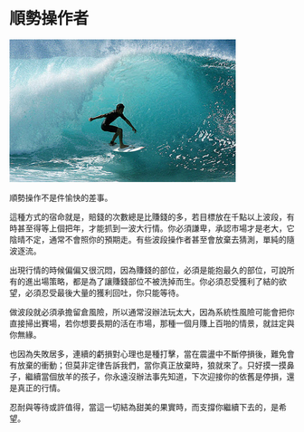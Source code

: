 # 順勢操作者

![&#x8DB4;&#x5728;&#x6D77;&#x4E0A;&#x6574;&#x5929;&#xFF0C;&#x53EA;&#x70BA;&#x4E86;&#x7B49;&#x4E00;&#x500B;&#x9577;&#x6D6A;](../.gitbook/assets/surfing.jpg)

順勢操作不是件愉快的差事。

這種方式的宿命就是，賠錢的次數總是比賺錢的多，若目標放在千點以上波段，有時甚至得等上個把年，才能抓到一波大行情。你必須謙卑，承認市場才是老大，它陰晴不定，通常不會照你的預期走。有些波段操作者甚至會放棄去猜測，單純的隨波逐流。

出現行情的時候偏偏又很沉悶，因為賺錢的部位，必須是能抱最久的部位，可說所有的進出場策略，都是為了讓賺錢部位不被洗掉而生。你必須忍受獲利了結的欲望，必須忍受最後大量的獲利回吐，你只能等待。

做波段就必須承擔留倉風險，所以通常沒辦法玩太大，因為系統性風險可能會把你直接掃出賽場，若你想要長期的活在市場，那種一個月賺上百啪的情景，就註定與你無緣。

也因為失敗居多，連續的虧損對心理也是種打擊，當在震盪中不斷停損後，難免會有放棄的衝動；但莫非定律告訴我們，當你真正放棄時，狼就來了。只好摸一摸鼻子，繼續當個放羊的孩子，你永遠沒辦法事先知道，下次迎接你的依舊是停損，還是真正的行情。

忍耐與等待或許值得，當這一切結為甜美的果實時，而支撐你繼續下去的，是希望。

